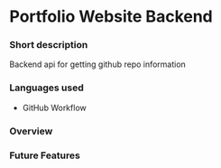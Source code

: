 # Portfolio Website Backend

### Short description

Backend api for getting github repo information

### Languages used

- GitHub Workflow

### Overview

### Future Features
